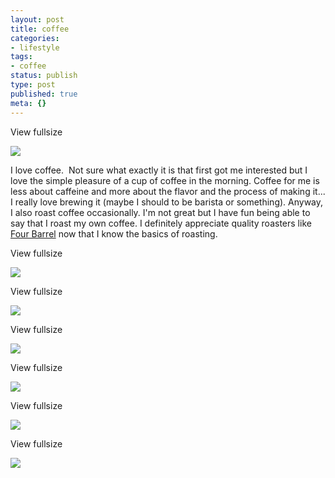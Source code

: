 ```yaml
---
layout: post
title: coffee
categories:
- lifestyle
tags:
- coffee
status: publish
type: post
published: true
meta: {}
---
```


View fullsize
              
          
![](/squarespace_images/content_v1_50dcc98be4b0c2f49762636c_1378359955893-IL4MYGUEPWTUN3O6R0TH_IMG_7932+%282%29.jpg_)
  






I love coffee. 
Not sure what exactly it is that first got me interested but I love the simple pleasure of a cup of coffee in the morning. Coffee for me is less about caffeine and more about the flavor and the process of making it... I really love brewing it (maybe I should to be barista or something). Anyway, I also roast coffee occasionally. I'm not great but I have fun being able to say that I roast my own coffee. I definitely appreciate quality roasters like 
[Four Barrel](http://fourbarrelcoffee.com) now that I know the basics of roasting.
































































 

  
  
    
View fullsize
              
          
![](/squarespace_images/content_v1_50dcc98be4b0c2f49762636c_1378359515338-I8IYM2M2J8AK33RV7VG4_IMG_7887.jpg_)
  













































 

  
  
    
View fullsize
              
          
![](/squarespace_images/content_v1_50dcc98be4b0c2f49762636c_1378360131462-PIPQJO42V2HKNCNBEVGP_IMG_7894.jpg_)
  













































 

  
  
    
View fullsize
              
          
![](/squarespace_images/content_v1_50dcc98be4b0c2f49762636c_1378359528818-T3D6LSUZXVBWIC753DPM_IMG_7897.jpg_)
  













































 

  
  
    
View fullsize
              
          
![](/squarespace_images/content_v1_50dcc98be4b0c2f49762636c_1378359586493-F41NXBUVILX9CK4J4HV4_IMG_7903.jpg_)
  













































 

  
  
    
View fullsize
              
          
![](/squarespace_images/content_v1_50dcc98be4b0c2f49762636c_1378359618756-7KPMOVR2LURSE4ET1V4Q_IMG_7911.jpg_)
  













































 

  
  
    
View fullsize
              
          
![](/squarespace_images/content_v1_50dcc98be4b0c2f49762636c_1378359482125-XYYHNT1D6N8MIHJ5ZQPS_IMG_7940.jpg_)
